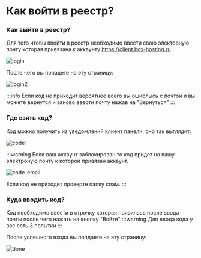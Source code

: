 # Как войти в реестр?
### Как выйти в реестр?
Для того чтобы ввойти в реестр необходимо ввести свою электорную почту которая привязана к аккаунту https://client.box-hosting.ru 

![login](/img/login.png)

После чего вы попадете на эту страницу:

![login2](/img/code.png)

:::info
Если код не приходит вероятнее всего вы ошиблысь с почтой и вы можете вернутся и заново ввести почту нажав на "Вернуться"
:::

### Где взять код?
Код можно получить из уведомлений клиент панели, оно так выглядит:

![code1](/img/code2.png)

:::warning
Если ваш аккаунт заблокирован то код придет на вашу электроную почту к которой привязан аккаунт.

![code-email](/img/code-email.png)

Если код не приходит проверте папку спам.
:::

### Куда вводить код?

Код необходимо ввести в строчку которая появилась после ввода почты после чего нажать на кнопку "Войти"
:::warning
Для ввода кода у вас есть 3 попытки
:::

После успешного входа вы попдаете на эту страницу:

![done](/img/done.png)